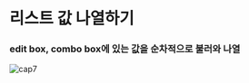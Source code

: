 # 리스트 값 나열하기

### edit box, combo box에 있는 값을 순차적으로 불러와 나열
![cap7](https://user-images.githubusercontent.com/55019081/166607559-7c04d877-5027-4a06-9ac1-c3fbb41d5a52.GIF)
